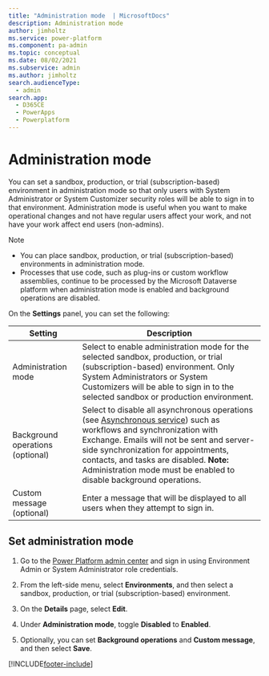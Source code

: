```yaml
---
title: "Administration mode  | MicrosoftDocs"
description: Administration mode
author: jimholtz
ms.service: power-platform
ms.component: pa-admin
ms.topic: conceptual
ms.date: 08/02/2021
ms.subservice: admin
ms.author: jimholtz
search.audienceType: 
  - admin
search.app: 
  - D365CE
  - PowerApps
  - Powerplatform
---
```


# Administration mode  

You can set a sandbox, production, or trial (subscription-based) environment in administration mode so that only users with System Administrator or System Customizer security roles will be able to sign in to that environment. Administration mode is useful when you want to make operational changes and not have regular users affect your work, and not have your work affect end users (non-admins).  
  
> [!NOTE]
> - You can place sandbox, production, or trial (subscription-based) environments in administration mode.  
> - Processes that use code, such as plug-ins or custom workflow assemblies, continue to be processed by the Microsoft Dataverse platform when administration mode is enabled and background operations are disabled.
  
 On the **Settings** panel, you can set the following:  
  
|Setting|Description|  
|-------------|-----------------|  
|Administration mode | Select to enable administration mode for the selected sandbox, production, or trial (subscription-based) environment. Only System Administrators or System Customizers will be able to sign in to the selected sandbox or production environment.|  
|Background operations (optional) | Select to disable all asynchronous operations (see [Asynchronous service](/powerapps/developer/common-data-service/asynchronous-service)) such as workflows and synchronization with Exchange. Emails will not be sent and server-side synchronization for appointments, contacts, and tasks are disabled. **Note:**  Administration mode must be enabled to disable background operations.|  
|Custom message (optional)| Enter a message that will be displayed to all users when they attempt to sign in.|  
  
## Set administration mode  
  
1. Go to the [Power Platform admin center](https://admin.powerplatform.microsoft.com) and sign in using Environment Admin or System Administrator role credentials.
  
2. From the left-side menu, select **Environments**, and then select a sandbox, production, or trial (subscription-based) environment.
  
3. On the **Details** page, select **Edit**. 
  
4. Under **Administration mode**, toggle **Disabled** to **Enabled**.

5. Optionally, you can set **Background operations** and **Custom message**, and then select **Save**.


[!INCLUDE[footer-include](../includes/footer-banner.md)]